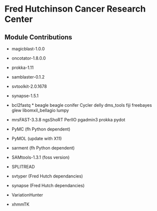 # Fred Hutchinson Cancer Research Center
## Module Contributions

- magicblast-1.0.0
- oncotator-1.8.0.0
- prokka-1.11
- samblaster-0.1.2
- svtoolkit-2.0.1678
- synapse-1.5.1

- bcl2fastq *
beagle
beagle
conifer
Cycler
delly
dms_tools
fiji
freebayes
glew
libomxil_bellagio
lumpy
- mrsFAST-3.3.8
ngsShoRT
PerlIO
pgadmin3
prokka
pydot
- PyMC (fh Python dependent)
- PyMOL (update with X11)
- sarment (fh Python dependent)
- SAMtools-1.3.1 (foss version)
- SPLITREAD
- svtyper (Fred Hutch dependancies)
- synapse (Fred Hutch dependancies)
- VariationHunter
- xhmmTK
